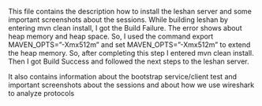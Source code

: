 This file contains the description how to install the leshan server and some important screenshots about the sessions. While building leshan by entering mvn clean install, I got the Build Failure. The error shows about heap memory and heap space. So, I used the command export MAVEN_OPTS=”-Xmx512m” and set MAVEN_OPTS=”-Xmx512m” to extend the heap memory. So, after completing this step I entered mvn clean install. Then I got Build Success and followed the next steps to the leshan server. <br>

It also contains information about the bootstrap service/client test and important screenshots about the sessions and about how we use wireshark to analyze protocols

